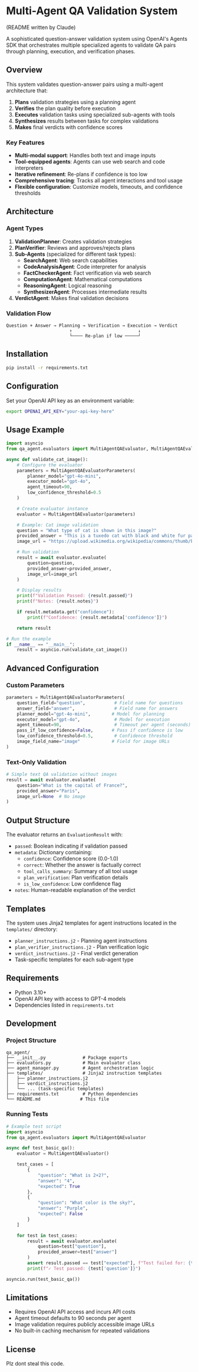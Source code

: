 # Multi-Agent QA Validation System

(README written by Claude)

A sophisticated question-answer validation system using OpenAI's Agents SDK that orchestrates multiple specialized agents to validate QA pairs through planning, execution, and verification phases.

## Overview

This system validates question-answer pairs using a multi-agent architecture that:

1. **Plans** validation strategies using a planning agent
2. **Verifies** the plan quality before execution
3. **Executes** validation tasks using specialized sub-agents with tools
4. **Synthesizes** results between tasks for complex validations
5. **Makes** final verdicts with confidence scores

### Key Features

- **Multi-modal support**: Handles both text and image inputs
- **Tool-equipped agents**: Agents can use web search and code interpreters
- **Iterative refinement**: Re-plans if confidence is too low
- **Comprehensive tracing**: Tracks all agent interactions and tool usage
- **Flexible configuration**: Customize models, timeouts, and confidence thresholds

## Architecture

### Agent Types

1. **ValidationPlanner**: Creates validation strategies
2. **PlanVerifier**: Reviews and approves/rejects plans
3. **Sub-Agents** (specialized for different task types):
   - **SearchAgent**: Web search capabilities
   - **CodeAnalysisAgent**: Code interpreter for analysis
   - **FactCheckerAgent**: Fact verification via web search
   - **ComputationAgent**: Mathematical computations
   - **ReasoningAgent**: Logical reasoning
   - **SynthesizerAgent**: Processes intermediate results
4. **VerdictAgent**: Makes final validation decisions

### Validation Flow

```
Question + Answer → Planning → Verification → Execution → Verdict
                        ↑                         ↓
                        └──── Re-plan if low ─────┘
```

## Installation

```bash
pip install -r requirements.txt
```

## Configuration

Set your OpenAI API key as an environment variable:

```bash
export OPENAI_API_KEY="your-api-key-here"
```

## Usage Example

```python
import asyncio
from qa_agent.evaluators import MultiAgentQAEvaluator, MultiAgentQAEvaluatorParameters

async def validate_cat_image():
    # Configure the evaluator
    parameters = MultiAgentQAEvaluatorParameters(
        planner_model="gpt-4o-mini",
        executor_model="gpt-4o",
        agent_timeout=90,
        low_confidence_threshold=0.5
    )

    # Create evaluator instance
    evaluator = MultiAgentQAEvaluator(parameters)

    # Example: Cat image validation
    question = "What type of cat is shown in this image?"
    provided_answer = "This is a tuxedo cat with black and white fur pattern."
    image_url = "https://upload.wikimedia.org/wikipedia/commons/thumb/b/b7/George%2C_a_perfect_example_of_a_tuxedo_cat.jpg/1250px-George%2C_a_perfect_example_of_a_tuxedo_cat.jpg"

    # Run validation
    result = await evaluator.evaluate(
        question=question,
        provided_answer=provided_answer,
        image_url=image_url
    )

    # Display results
    print(f"Validation Passed: {result.passed}")
    print(f"Notes: {result.notes}")

    if result.metadata.get("confidence"):
        print(f"Confidence: {result.metadata['confidence']}")

    return result

# Run the example
if __name__ == "__main__":
    result = asyncio.run(validate_cat_image())
```

## Advanced Configuration

### Custom Parameters

```python
parameters = MultiAgentQAEvaluatorParameters(
    question_field="question",           # Field name for questions
    answer_field="answer",               # Field name for answers
    planner_model="gpt-4o-mini",        # Model for planning
    executor_model="gpt-4o",             # Model for execution
    agent_timeout=90,                    # Timeout per agent (seconds)
    pass_if_low_confidence=False,       # Pass if confidence is low
    low_confidence_threshold=0.5,        # Confidence threshold
    image_field_name="image"            # Field for image URLs
)
```

### Text-Only Validation

```python
# Simple text QA validation without images
result = await evaluator.evaluate(
    question="What is the capital of France?",
    provided_answer="Paris",
    image_url=None  # No image
)
```

## Output Structure

The evaluator returns an `EvaluationResult` with:

- `passed`: Boolean indicating if validation passed
- `metadata`: Dictionary containing:
  - `confidence`: Confidence score (0.0-1.0)
  - `correct`: Whether the answer is factually correct
  - `tool_calls_summary`: Summary of all tool usage
  - `plan_verification`: Plan verification details
  - `is_low_confidence`: Low confidence flag
- `notes`: Human-readable explanation of the verdict

## Templates

The system uses Jinja2 templates for agent instructions located in the `templates/` directory:

- `planner_instructions.j2` - Planning agent instructions
- `plan_verifier_instructions.j2` - Plan verification logic
- `verdict_instructions.j2` - Final verdict generation
- Task-specific templates for each sub-agent type

## Requirements

- Python 3.10+
- OpenAI API key with access to GPT-4 models
- Dependencies listed in `requirements.txt`

## Development

### Project Structure

```
qa_agent/
├── __init__.py              # Package exports
├── evaluators.py            # Main evaluator class
├── agent_manager.py         # Agent orchestration logic
├── templates/               # Jinja2 instruction templates
│   ├── planner_instructions.j2
│   ├── verdict_instructions.j2
│   └── ... (task-specific templates)
├── requirements.txt         # Python dependencies
└── README.md               # This file
```

### Running Tests

```python
# Example test script
import asyncio
from qa_agent.evaluators import MultiAgentQAEvaluator

async def test_basic_qa():
    evaluator = MultiAgentQAEvaluator()

    test_cases = [
        {
            "question": "What is 2+2?",
            "answer": "4",
            "expected": True
        },
        {
            "question": "What color is the sky?",
            "answer": "Purple",
            "expected": False
        }
    ]

    for test in test_cases:
        result = await evaluator.evaluate(
            question=test["question"],
            provided_answer=test["answer"]
        )
        assert result.passed == test["expected"], f"Test failed for: {test}"
        print(f"✓ Test passed: {test['question']}")

asyncio.run(test_basic_qa())
```

## Limitations

- Requires OpenAI API access and incurs API costs
- Agent timeout defaults to 90 seconds per agent
- Image validation requires publicly accessible image URLs
- No built-in caching mechanism for repeated validations

## License

Plz dont steal this code.
